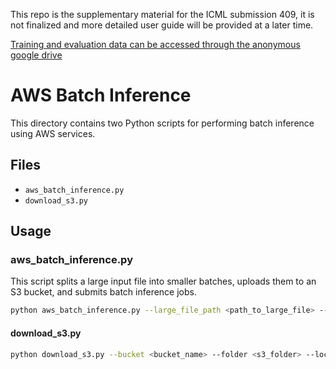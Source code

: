 This repo is the supplementary material for the ICML submission 409, it is not finalized and more detailed user guide will be provided at a later time.

[Training and evaluation data can be accessed through the anonymous google drive](https://drive.google.com/drive/folders/1ZPk9oSlZROkAV29DmgHcrhCshXB5RqXo?usp=drive_link)


# AWS Batch Inference

This directory contains two Python scripts for performing batch inference using AWS services.

## Files

- `aws_batch_inference.py`
- `download_s3.py`

## Usage

### aws_batch_inference.py

This script splits a large input file into smaller batches, uploads them to an S3 bucket, and submits batch inference jobs.

<!-- #### Command -->

```sh
python aws_batch_inference.py --large_file_path <path_to_large_file> --model_id <model_id> --role_arn <role_arn> --input_bucket <input_bucket> --output_bucket <output_bucket> --batch_size <batch_size> --min_batch_size <min_batch_size>
```

#### download_s3.py
```sh
python download_s3.py --bucket <bucket_name> --folder <s3_folder> --local-dir <local_directory>
```



